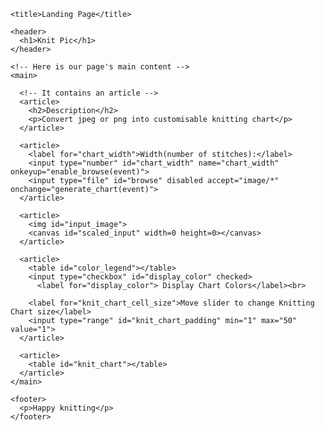 <html>
  <head>
    <meta charset="utf-8">

    <title>Landing Page</title>
  <script src="generate_chart.js"></script> 
  <script src="create_color_histogram.js"></script> 
  <link rel="stylesheet" type="text/css" href="main.css">
  </head>

  <body>
    <!-- main header across all the pages of our website -->

    <header>
      <h1>Knit Pic</h1>
    </header>

    <!-- Here is our page's main content -->
    <main>

      <!-- It contains an article -->
      <article>
        <h2>Description</h2>
        <p>Convert jpeg or png into customisable knitting chart</p>
      </article>
      
      <article>
        <label for="chart_width">Width(number of stitches):</label>
        <input type="number" id="chart_width" name="chart_width" onkeyup="enable_browse(event)">
        <input type="file" id="browse" disabled accept="image/*" onchange="generate_chart(event)">
      </article>

      <article>
        <img id="input_image">
        <canvas id="scaled_input" width=0 height=0></canvas>
      </article>

      <article>
        <table id="color_legend"></table>
        <input type="checkbox" id="display_color" checked>
          <label for="display_color"> Display Chart Colors</label><br>

        <label for="knit_chart_cell_size">Move slider to change Knitting Chart size</label>
        <input type="range" id="knit_chart_padding" min="1" max="50" value="1">
      </article>
      
      <article>
        <table id="knit_chart"></table>
      </article>
    </main>

    <footer>
      <p>Happy knitting</p>
    </footer>

  </body>
</html>